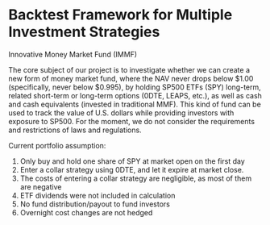 # Backtest Framework for Multiple Investment Strategies


Innovative Money Market Fund (IMMF) 

The core subject of our project is to investigate whether we can create a new form of money market fund, where the NAV never drops below $1.00 (specifically, never below $0.995), by holding SP500 ETFs (SPY) long-term, related short-term or long-term options (0DTE, LEAPS, etc.), as well as cash and cash equivalents (invested in traditional MMF). This kind of fund can be used to track the value of U.S. dollars while providing investors with exposure to SP500. For the moment, we do not consider the requirements and restrictions of laws and regulations.

Current portfolio assumption: 
1) Only buy and hold one share of SPY at market open on the first day
2) Enter a collar strategy using 0DTE, and let it expire at market close. 
3) The costs of entering a collar strategy are negligible, as most of them are negative
4) ETF dividends were not included in calculation
5) No fund distribution/payout to fund investors
6) Overnight cost changes are not hedged
